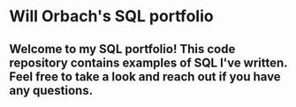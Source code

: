 # Will Orbach's SQL portfolio

## Welcome to my SQL portfolio! This code repository contains examples of SQL I've written. Feel free to take a look and reach out if you have any questions.
